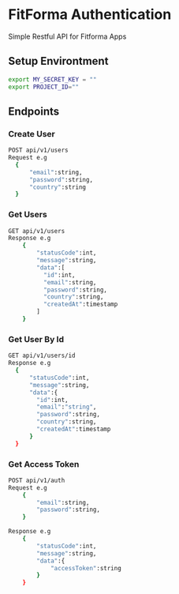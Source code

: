 # FitForma Authentication
Simple Restful API for Fitforma Apps


## Setup Environtment

```bash
export MY_SECRET_KEY = ""
export PROJECT_ID=""
```

## Endpoints

### Create User 
```bash
POST api/v1/users
Request e.g 
  {                               
      "email":string,
      "password":string,
      "country":string
  }                            
```
### Get Users            
```bash                    
GET api/v1/users          
Response e.g                
    {                      
        "statusCode":int,
        "message":string,
        "data":[
          "id":int,
          "email":string,
          "password":string,
          "country":string,
          "createdAt":timestamp
        ]
    }                      
```                        
### Get User By Id
```bash
GET api/v1/users/id
Response e.g 
  {
      "statusCode":int,
      "message":string,
      "data":{
        "id":int,
        "email":"string",
        "password":string,
        "country":string,
        "createdAt":timestamp
      }
  }
```

### Get Access Token
```bash
POST api/v1/auth
Request e.g 
    {
        "email":string,
        "password":string,
    }

Response e.g
    {
        "statusCode":int,
        "message":string,
        "data":{
            "accessToken":string
        }
    }

```
